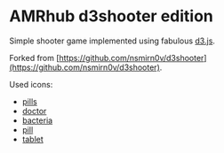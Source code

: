 AMRhub d3shooter edition
=========

Simple shooter game implemented using fabulous [d3.js](https://d3js.org/).

Forked from [https://github.com/nsmirn0v/d3shooter](https://github.com/nsmirn0v/d3shooter).

Used icons: 
- [pills](https://www.iconfinder.com/icons/4900428/drug_medicine_pill_tablet_treatment_icon)
- [doctor](https://www.iconfinder.com/icons/4900418/doctor_healthcare_hospital_medical_nurse_icon)
- [bacteria](https://www.iconfinder.com/icons/111132/bacteria_icon)
- [pill](https://www.flaticon.com/free-icon/meds_1617218?term=pill&page=3&position=18)
- [tablet](https://www.iconfinder.com/icons/3122418/addigtion_drug_drugs_pills_icon)